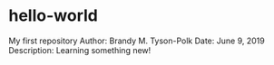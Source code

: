 # hello-world
My first repository
Author:  Brandy M. Tyson-Polk
Date:  June 9, 2019
Description:  Learning something new!
